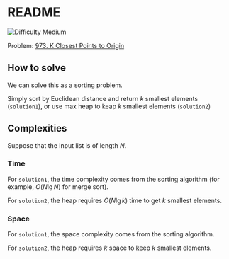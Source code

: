 # README

![Difficulty Medium](https://img.shields.io/badge/Difficulty-Medium-yellow)

Problem: [973. K Closest Points to Origin][problem]

[problem]: https://leetcode.com/problems/k-closest-points-to-origin/description/



## How to solve

We can solve this as a sorting problem.

Simply sort by Euclidean distance and return $k$ smallest elements (`solution1`), or use max heap to keap $k$ smallest elements (`solution2`)




## Complexities

Suppose that the input list is of length $N$.

### Time

For `solution1`, the time complexity comes from the sorting algorithm (for example, $O(N\lg N)$ for merge sort).

For `solution2`, the heap requires $O(N \lg k)$ time to get $k$ smallest elements.

### Space

For `solution1`, the space complexity comes from the sorting algorithm.

For `solution2`, the heap requires $k$ space to keep $k$ smallest elements.
